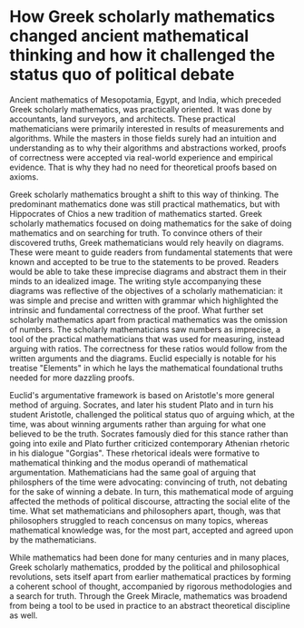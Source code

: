 <link rel="stylesheet" href="/css_files/elegant_bootstrap.css" />

# How Greek scholarly mathematics changed ancient mathematical thinking and how it challenged the status quo of political debate

Ancient mathematics of Mesopotamia, Egypt, and India, which preceded Greek scholarly
mathematics, was practically oriented. It was done by accountants, land surveyors,
and architects. These practical mathematicians were primarily interested in results of
measurements and algorithms. While the masters in those fields surely had an
intuition and understanding as to why their algorithms and abstractions worked,
proofs of correctness were accepted via real-world experience and empirical
evidence. That is why they had no need for theoretical proofs based on axioms.

Greek scholarly mathematics brought a shift to this way of thinking. The predominant
mathematics done was still practical mathematics, but with Hippocrates of Chios a
new tradition of mathematics started. Greek scholarly mathematics focused on doing
mathematics for the sake of doing mathematics and on searching for truth. To convince
others of their discovered truths, Greek mathematicians would rely heavily on diagrams.
These were meant to guide readers from fundamental statements that were known and
accepted to be true to the statements to be proved. Readers would be able to take
these imprecise diagrams and abstract them in their minds to an idealized image.
The writing style accompanying these diagrams was reflective of the objectives of
a scholarly mathematician: it was simple and precise and written with grammar which
highlighted the intrinsic and fundamental correctness of the proof.
What further set scholarly mathematics apart from practical mathematics was
the omission of numbers. The scholarly mathematicians saw numbers as imprecise, a
tool of the practical mathematicians that was used for measuring, instead arguing
with ratios. The correctness for these ratios would follow from the written arguments
and the diagrams. Euclid especially is notable for his treatise "Elements" in which
he lays the mathematical foundational truths needed for more dazzling proofs.

Euclid's argumentative framework is based on Aristotle's more general method of
arguing. Socrates, and later his student Plato and in turn his student Aristotle,
challenged the political status quo of arguing which, at the time, was about
winning arguments rather than arguing for what one believed to be the truth.
Socrates famously died for this stance rather than going into exile and Plato
further criticized contemporary Athenian rhetoric in his dialogue "Gorgias".
These rhetorical ideals were formative to mathematical thinking and the modus
operandi of mathematical argumentation. Mathematicians had the same goal of arguing
that philosphers of the time were advocating: convincing of truth, not debating
for the sake of winning a debate. In turn, this mathematical mode of arguing
affected the methods of political discourse, attracting the social elite of the
time. What set mathematicians and philosophers apart, though, was that
philosophers struggled to reach concensus on many topics, whereas mathematical
knowledge was, for the most part, accepted and agreed upon by the mathematicians.

While mathematics had been done for many centuries and in many places, Greek
scholarly mathematics, prodded by the political and philosophical revolutions,
sets itself apart from earlier mathematical practices by forming a coherent school
of thought, accompanied by rigorous methodologies and a search for truth. Through
the Greek Miracle, mathematics was broadend from being a tool to be used in
practice to an abstract theoretical discipline as well.

